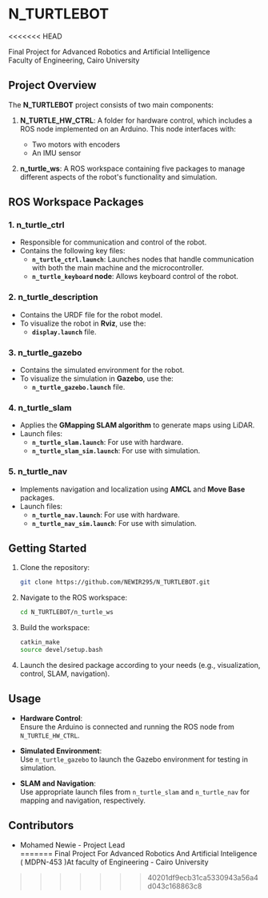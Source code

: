 # N_TURTLEBOT
<<<<<<< HEAD

Final Project for Advanced Robotics and Artificial Intelligence  
Faculty of Engineering, Cairo University

## Project Overview

The **N_TURTLEBOT** project consists of two main components:

1. **N_TURTLE_HW_CTRL**: A folder for hardware control, which includes a ROS node implemented on an Arduino. This node interfaces with:
   - Two motors with encoders
   - An IMU sensor

2. **n_turtle_ws**: A ROS workspace containing five packages to manage different aspects of the robot's functionality and simulation.

## ROS Workspace Packages

### 1. **n_turtle_ctrl**
- Responsible for communication and control of the robot.
- Contains the following key files:
  - **`n_turtle_ctrl.launch`**: Launches nodes that handle communication with both the main machine and the microcontroller.
  - **`n_turtle_keyboard` node**: Allows keyboard control of the robot.

### 2. **n_turtle_description**
- Contains the URDF file for the robot model.
- To visualize the robot in **Rviz**, use the:
  - **`display.launch`** file.

### 3. **n_turtle_gazebo**
- Contains the simulated environment for the robot.
- To visualize the simulation in **Gazebo**, use the:
  - **`n_turtle_gazebo.launch`** file.

### 4. **n_turtle_slam**
- Applies the **GMapping SLAM algorithm** to generate maps using LiDAR.
- Launch files:
  - **`n_turtle_slam.launch`**: For use with hardware.
  - **`n_turtle_slam_sim.launch`**: For use with simulation.

### 5. **n_turtle_nav**
- Implements navigation and localization using **AMCL** and **Move Base** packages.
- Launch files:
  - **`n_turtle_nav.launch`**: For use with hardware.
  - **`n_turtle_nav_sim.launch`**: For use with simulation.

## Getting Started

1. Clone the repository:
   ```bash
   git clone https://github.com/NEWIR295/N_TURTLEBOT.git

2. Navigate to the ROS workspace:
   ```bash
   cd N_TURTLEBOT/n_turtle_ws

3. Build the workspace:
   ```bash
   catkin_make
   source devel/setup.bash

4. Launch the desired package according to your needs (e.g., visualization, control, SLAM, navigation).

## Usage

- **Hardware Control**:  
  Ensure the Arduino is connected and running the ROS node from `N_TURTLE_HW_CTRL`.

- **Simulated Environment**:  
  Use `n_turtle_gazebo` to launch the Gazebo environment for testing in simulation.

- **SLAM and Navigation**:  
  Use appropriate launch files from `n_turtle_slam` and `n_turtle_nav` for mapping and navigation, respectively.

## Contributors

- Mohamed Newie - Project Lead  
=======
Final Project For Advanced Robotics And Artificial Inteligence ( MDPN-453 )At faculty of Engineering - Cairo University
>>>>>>> 40201df9ecb31ca5330943a56a4d043c168863c8
